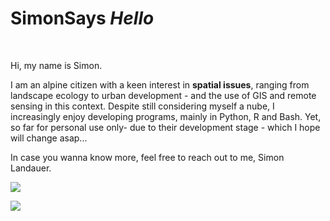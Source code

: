 # __SimonSays _Hello___ 

<br />

Hi, my name is Simon. 

I am an alpine citizen with a keen interest in **spatial issues**, ranging from landscape ecology to urban development - and the use of GIS and remote sensing in this context.
Despite still considering myself a nube, I increasingly enjoy developing programs, mainly in Python, R and Bash. Yet, so far for personal use only- due to their development stage - which I hope will change asap...

In case you wanna know more, feel free to reach out to me, Simon Landauer. 

<a href="https://github.com/simonsaysenjoy"><img align="center" src="https://github-readme-stats-three-nu-12.vercel.app/api/top-langs/?username=simonsaysenjoy&lang_count_=8&layout=donut&theme=swift&size_weight=0.5&count_weight=0.5&hide_border=true" /> 

<a href="https://github.com/simonsaysenjoy"><img align="center" src="https://github-readme-stats-three-nu-12.vercel.app/api?username=simonsaysenjoy&theme=swift&show_icons=true&ring_color=e#e6652f&hide=stars&custom_title=Activity&show=reviews&discussions_started&prs_merged"/> 


